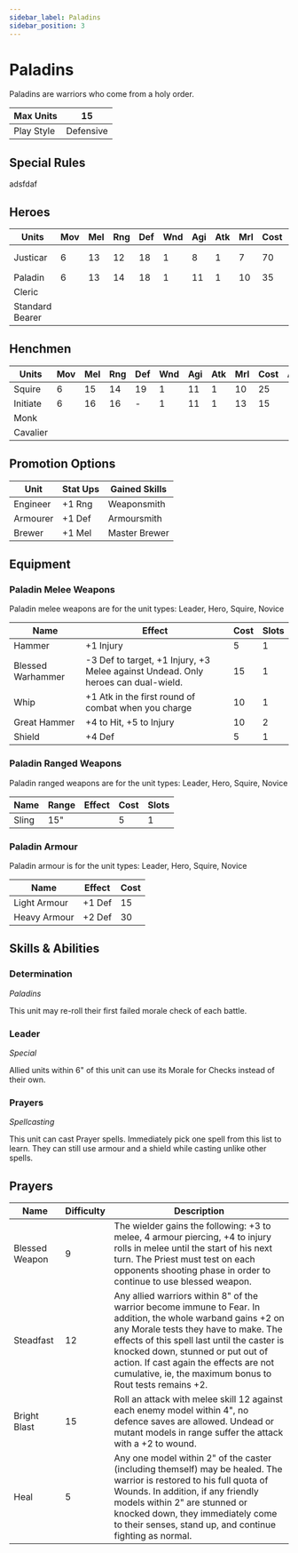 ```yaml
---
sidebar_label: Paladins
sidebar_position: 3
---
```

# Paladins
Paladins are warriors who come from a holy order.

| Max Units | 15 |
| ---- | ---- |
| Play Style | Defensive |
## Special Rules

adsfdaf
## Heroes
| Units           | Mov | Mel | Rng | Def | Wnd | Agi | Atk | Mrl | Cost | Abilities                   | Cap  |
| --------------- | --- | --- | --- | --- | --- | --- | --- | --- | ---- | --------------------------- | ---- |
| Justicar        | 6   | 13  | 12  | 18  | 1   | 8   | 1   | 7   | 70   | Leader, [Prayers](#prayers) | 1    |
| Paladin         | 6   | 13  | 14  | 18  | 1   | 11  | 1   | 10  | 35   |                             | None |
| Cleric          |     |     |     |     |     |     |     |     |      |                             |      |
| Standard Bearer |     |     |     |     |     |     |     |     |      |                             |      |


## Henchmen
| Units    | Mov | Mel | Rng | Def | Wnd | Agi | Atk | Mrl | Cost | Abilities | Cap  |
| -------- | --- | --- | --- | --- | --- | --- | --- | --- | ---- | --------- | ---- |
| Squire   | 6   | 15  | 14  | 19  | 1   | 11  | 1   | 10  | 25   |           | None |
| Initiate | 6   | 16  | 16  | -   | 1   | 11  | 1   | 13  | 15   |           | None |
| Monk     |     |     |     |     |     |     |     |     |      |           |      |
| Cavalier |     |     |     |     |     |     |     |     |      |           |      |

## Promotion Options

| Unit     | Stat Ups | Gained Skills |
| -------- | -------- | ------------- |
| Engineer | +1 Rng   | Weaponsmith   |
| Armourer | +1 Def   | Armoursmith   |
| Brewer   | +1 Mel   | Master Brewer |

## Equipment

### Paladin Melee Weapons 
Paladin melee weapons are for the unit types: Leader, Hero, Squire, Novice

| Name              | Effect                                                                            | Cost | Slots |
| ----------------- | --------------------------------------------------------------------------------- | ---- | ----- |
| Hammer            | +1 Injury                                                                         | 5    | 1     |
| Blessed Warhammer | -3 Def to target, +1 Injury, +3 Melee against Undead. Only heroes can dual-wield. | 15   | 1     |
| Whip              | +1 Atk in the first round of combat when you charge                               | 10   | 1     |
| Great Hammer      | +4 to Hit, +5 to Injury                                                           | 10   | 2     |
| Shield            | +4 Def                                                                            | 5    | 1     |

### Paladin Ranged Weapons 
Paladin ranged weapons are for the unit types: Leader, Hero, Squire, Novice

| Name | Range | Effect | Cost | Slots |
| ---- | ----- | ------ | ---- | ----- |
| Sling | 15" |  | 5 | 1 |

### Paladin Armour 
Paladin armour is for the unit types: Leader, Hero, Squire, Novice

| Name | Effect | Cost |
| ---- | ------ | ---- |
| Light Armour | +1 Def | 15 |
| Heavy Armour | +2 Def | 30 |

## Skills & Abilities 
### Determination
*Paladins*

This unit may re-roll their first failed morale check of each battle.
### Leader
*Special*

Allied units within 6" of this unit can use its Morale for Checks instead of their own.
### Prayers
*Spellcasting*

This unit can cast Prayer spells. Immediately pick one spell from this list to learn. They can still use armour and a shield while casting unlike other spells.

## Prayers 

| Name           | Difficulty | Description                                                                                                                                                                                                                                                                                                                                     |
| -------------- | ---------- | ----------------------------------------------------------------------------------------------------------------------------------------------------------------------------------------------------------------------------------------------------------------------------------------------------------------------------------------------- |
| Blessed Weapon | 9          | The wielder gains the following: +3 to melee, 4 armour piercing, +4 to injury rolls in melee until the start of his next turn. The Priest must test on each opponents shooting phase in order to continue to use blessed weapon.                                                                                                                |
| Steadfast      | 12         | Any allied warriors within 8" of the warrior become immune to Fear. In addition, the whole warband gains +2 on any Morale tests they have to make. The effects of this spell last until the caster is knocked down, stunned or put out of action. If cast again the effects are not cumulative, ie, the maximum bonus to Rout tests remains +2. |
| Bright Blast   | 15         | Roll an attack with melee skill 12 against each enemy model within 4", no defence saves are allowed. Undead or mutant models in range suffer the attack with a +2 to wound.                                                                                                                                                                     |
| Heal           | 5          | Any one model within 2" of the caster (including themself) may be healed. The warrior is restored to his full quota of Wounds. In addition, if any friendly models within 2" are stunned or knocked down, they immediately come to their senses, stand up, and continue fighting as normal.                                                     |

